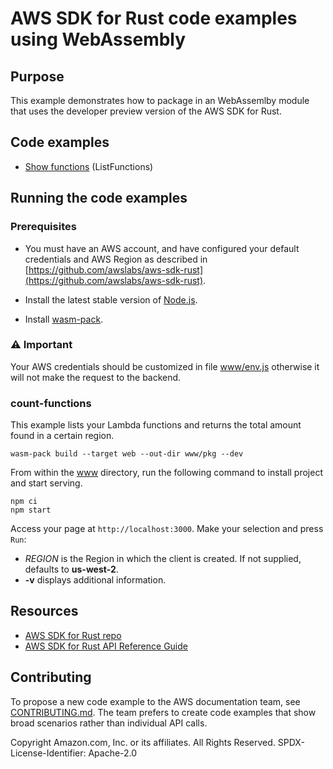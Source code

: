 # AWS SDK for Rust code examples using WebAssembly

## Purpose

This example demonstrates how to package in an WebAssemlby module that uses the developer preview version of the AWS SDK for Rust.

## Code examples

- [Show functions](lib.rs) (ListFunctions)

## Running the code examples

### Prerequisites

- You must have an AWS account, and have configured your default credentials and AWS Region as described in [https://github.com/awslabs/aws-sdk-rust](https://github.com/awslabs/aws-sdk-rust).

- Install the latest stable version of [Node.js](https://nodejs.org/en/download/).

- Install [wasm-pack](https://rustwasm.github.io/wasm-pack/installer/#).

### ⚠ Important
Your AWS credentials should be customized in file [www/env.js](./www/env.js) otherwise it will not make the request to the backend.

### count-functions

This example lists your Lambda functions and returns the total amount found in a certain region.

```
wasm-pack build --target web --out-dir www/pkg --dev
```

From within the [www](./www) directory, run the following command to install project and start serving.

```
npm ci
npm start
```

Access your page at `http://localhost:3000`. Make your selection and press `Run`:

- _REGION_ is the Region in which the client is created.
  If not supplied, defaults to **us-west-2**.
- **-v** displays additional information.

## Resources

- [AWS SDK for Rust repo](https://github.com/awslabs/aws-sdk-rust)
- [AWS SDK for Rust API Reference Guide](https://awslabs.github.io/aws-sdk-rust/aws_sdk_config/index.html)

## Contributing

To propose a new code example to the AWS documentation team,
see [CONTRIBUTING.md](https://github.com/awsdocs/aws-doc-sdk-examples/blob/master/CONTRIBUTING.md).
The team prefers to create code examples that show broad scenarios rather than individual API calls.

Copyright Amazon.com, Inc. or its affiliates. All Rights Reserved. SPDX-License-Identifier: Apache-2.0
